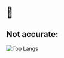 # 👺
## Not accurate:
[![Top Langs](https://github-readme-stats.vercel.app/api/top-langs/?username=Kris030&show_icons=true&theme=dracula)](https://github.com/anuraghazra/github-readme-stats)
